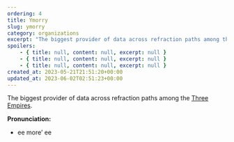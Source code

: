 ```yaml
---
ordering: 4
title: Ymorry
slug: ymorry
category: organizations
excerpt: "The biggest provider of data across refraction paths among the Three Empires.\nPronunciation:\n\nee mor..."
spoilers:
    - { title: null, content: null, excerpt: null }
    - { title: null, content: null, excerpt: null }
    - { title: null, content: null, excerpt: null }
created_at: 2023-05-21T21:51:20+00:00
updated_at: 2023-06-02T02:51:23+00:00
---
```

The biggest provider of data across refraction paths among the [Three Empires](/category/organizations/three-empires).

**Pronunciation:**
- ee more’ ee